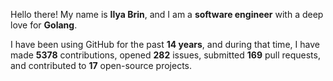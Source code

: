 Hello there! My name is **Ilya Brin**, and I am a **software engineer** with a deep love for **Golang**.

I have been using GitHub for the past **14 years**, and during that time, I have made **5378** contributions, opened **282** issues, submitted **169** pull requests, and contributed to **17** open-source projects.
